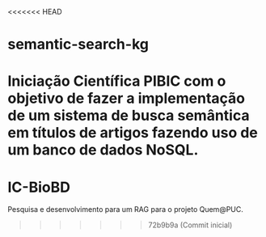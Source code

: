 <<<<<<< HEAD
# semantic-search-kg
Iniciação Científica PIBIC com o objetivo de fazer a implementação de um sistema de busca semântica em títulos de artigos fazendo uso de um banco de dados NoSQL. 
=======
# IC-BioBD
Pesquisa e desenvolvimento para um RAG para o projeto Quem@PUC.
>>>>>>> 72b9b9a (Commit inicial)
